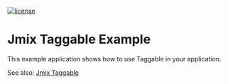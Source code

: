 [![license](https://img.shields.io/badge/license-Apache%20License%202.0-blue.svg?style=flat)](http://www.apache.org/licenses/LICENSE-2.0)

# Jmix Taggable Example

This example application shows how to use Taggable in your application.


See also: [Jmix Taggable](https://github.com/mariodavid/jmix-taggable)